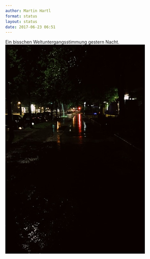 ```yaml
---
author: Martin Hartl
format: status
layout: status
date: 2017-06-23 06:51
---
```

Ein bisschen Weltuntergangsstimmung gestern Nacht. ![](assets/2017-06-23.jpg)